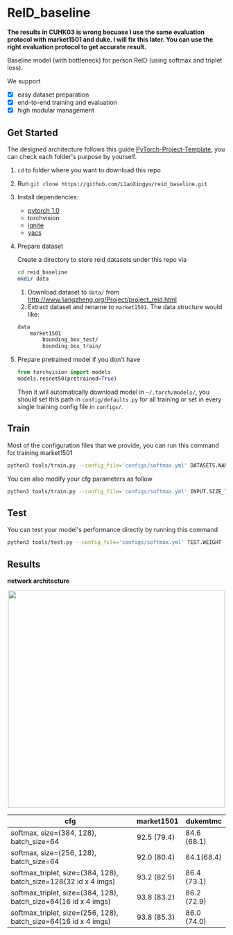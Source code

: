 # ReID_baseline
**The results in CUHK03 is wrong becuase I use the same evaluation protocol with market1501 and duke. I will fix this later. You can use the right evaluation protocol to get accurate result.**

Baseline model (with bottleneck) for person ReID (using softmax and triplet loss).

We support
- [x] easy dataset preparation
- [x] end-to-end training and evaluation
- [x] high modular management

## Get Started
The designed architecture follows this guide [PyTorch-Project-Template](https://github.com/L1aoXingyu/PyTorch-Project-Template), you can check each folder's purpose by yourself.

1. `cd` to folder where you want to download this repo
2. Run `git clone https://github.com/L1aoXingyu/reid_baseline.git`
3. Install dependencies:
    - [pytorch 1.0](https://pytorch.org/)
    - torchvision
    - [ignite](https://github.com/pytorch/ignite)
    - [yacs](https://github.com/rbgirshick/yacs)
4. Prepare dataset

    Create a directory to store reid datasets under this repo via
    ```bash
    cd reid_baseline
    mkdir data
    ```
    1. Download dataset to `data/` from http://www.liangzheng.org/Project/project_reid.html
    2. Extract dataset and rename to `market1501`. The data structure would like:
    ```bash
    data
        market1501
            bounding_box_test/
            bounding_box_train/
    ```
5. Prepare pretrained model if you don't have
    ```python
    from torchvision import models
    models.resnet50(pretrained=True)
    ```
    Then it will automatically download model in `~/.torch/models/`, you should set this path in `config/defaults.py` for all training or set in every single training config file in `configs/`.

## Train
Most of the configuration files that we provide, you can run this command for training market1501
```bash
python3 tools/train.py --config_file='configs/softmax.yml' DATASETS.NAMES "('market1501')"
```

You can also modify your cfg parameters as follow
```bash
python3 tools/train.py --config_file='configs/softmax.yml' INPUT.SIZE_TRAIN '(256, 128)' INPUT.SIZE_TEST '(256, 128)'
```

## Test
You can test your model's performance directly by running this command
```bash
python3 tools/test.py --config_file='configs/softmax.yml' TEST.WEIGHT '/save/trained_model/path'
```

## Results

**network architecture**

<div align=center>
<img src='https://ws3.sinaimg.cn/large/006tNbRwly1fvh3ekjh12j315k0j4q58.jpg' width='500'>
</div>

| cfg | market1501 | dukemtmc |
| --- | -- | -- |
| softmax, size=(384, 128), batch_size=64 | 92.5 (79.4) |  84.6 (68.1) |
| softmax, size=(256, 128), batch_size=64 | 92.0 (80.4) |  84.1(68.4) |
| softmax_triplet, size=(384, 128), batch_size=128(32 id x 4 imgs) | 93.2 (82.5) |  86.4 (73.1) |
| softmax_triplet, size=(384, 128), batch_size=64(16 id x 4 imgs) | 93.8 (83.2) |  86.2 (72.9) |
| softmax_triplet, size=(256, 128), batch_size=64(16 id x 4 imgs) | 93.8 (85.3) | 86.0 (74.0) |
